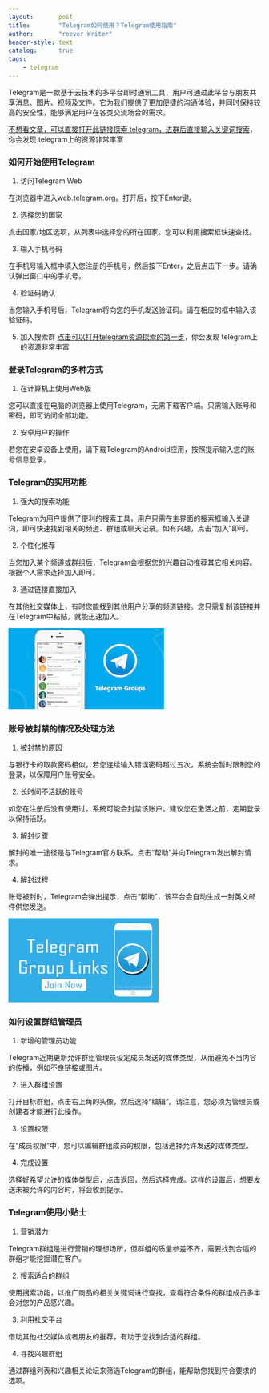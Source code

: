 ```yaml
---
layout:       post
title:        "Telegram如何使用？Telegram使用指南"
author:       "reever Writer"
header-style: text
catalog:      true
tags:
    - telegram
---
```


Telegram是一款基于云技术的多平台即时通讯工具，用户可通过此平台与朋友共享消息、图片、视频及文件。它为我们提供了更加便捷的沟通体验，并同时保持较高的安全性，能够满足用户在各类交流场合的需求。

[不想看文章，可以直接打开此链接探索 telegram，进群后直接输入关键词搜索](https://t.me/lvwapro)，你会发现 telegram上的资源非常丰富

### 如何开始使用Telegram

1. 访问Telegram Web

在浏览器中进入web.telegram.org。打开后，按下Enter键。

2. 选择您的国家

点击国家/地区选项，从列表中选择您的所在国家。您可以利用搜索框快速查找。

3. 输入手机号码

在手机号输入框中填入您注册的手机号，然后按下Enter，之后点击下一步。请确认弹出窗口中的手机号。

4. 验证码确认

当您输入手机号后，Telegram将向您的手机发送验证码。请在相应的框中输入该验证码。

5. 加入搜索群
[点击可以打开telegram资源探索的第一步](https://t.me/lvwapro)，你会发现 telegram上的资源非常丰富

### 登录Telegram的多种方式

1. 在计算机上使用Web版

您可以直接在电脑的浏览器上使用Telegram，无需下载客户端。只需输入账号和密码，即可访问全部功能。

2. 安卓用户的操作

若您在安卓设备上使用，请下载Telegram的Android应用，按照提示输入您的账号信息登录。

### Telegram的实用功能

1. 强大的搜索功能

Telegram为用户提供了便利的搜索工具，用户只需在主界面的搜索框输入关键词，即可快速找到相关的频道、群组或聊天记录。如有兴趣，点击“加入”即可。

2. 个性化推荐

当您加入某个频道或群组后，Telegram会根据您的兴趣自动推荐其它相关内容。根据个人需求选择加入即可。

3. 通过链接直接加入

在其他社交媒体上，有时您能找到其他用户分享的频道链接。您只需复制该链接并在Telegram中粘贴，就能迅速加入。

![image](/img/2025-03-06/article_2025-03-06_104208_20231130te_img1.jpg)

### 账号被封禁的情况及处理方法

1. 被封禁的原因

与银行卡的取款密码相似，若您连续输入错误密码超过五次，系统会暂时限制您的登录，以保障用户账号安全。

2. 长时间不活跃的账号

如您在注册后没有使用过，系统可能会封禁该账户。建议您在激活之前，定期登录以保持活跃。

3. 解封步骤

解封的唯一途径是与Telegram官方联系。点击“帮助”并向Telegram发出解封请求。

4. 解封过程

账号被封时，Telegram会弹出提示，点击“帮助”，该平台会自动生成一封英文邮件供您发送。

![image](/img/2025-03-06/article_2025-03-06_104208_20231130te_img2.jpg)

### 如何设置群组管理员

1. 新增的管理员功能

Telegram近期更新允许群组管理员设定成员发送的媒体类型，从而避免不当内容的传播，例如不良链接或图片。

2. 进入群组设置

打开目标群组，点击右上角的头像，然后选择“编辑”。请注意，您必须为管理员或创建者才能进行此操作。

3. 设置权限

在“成员权限”中，您可以编辑群组成员的权限，包括选择允许发送的媒体类型。

4. 完成设置

选择好希望允许的媒体类型后，点击返回，然后选择完成。这样的设置后，想要发送未被允许的内容时，将会收到提示。

### Telegram使用小贴士

1. 营销潜力

Telegram群组是进行营销的理想场所，但群组的质量参差不齐，需要找到合适的群组才能挖掘潜在客户。

2. 搜索适合的群组

使用搜索功能，以推广商品的相关关键词进行查找，查看符合条件的群组成员多半会对您的产品感兴趣。

3. 利用社交平台

借助其他社交媒体或者朋友的推荐，有助于您找到合适的群组。

4. 寻找兴趣群组

通过群组列表和兴趣相关论坛来筛选Telegram的群组，能帮助您找到符合要求的选项。